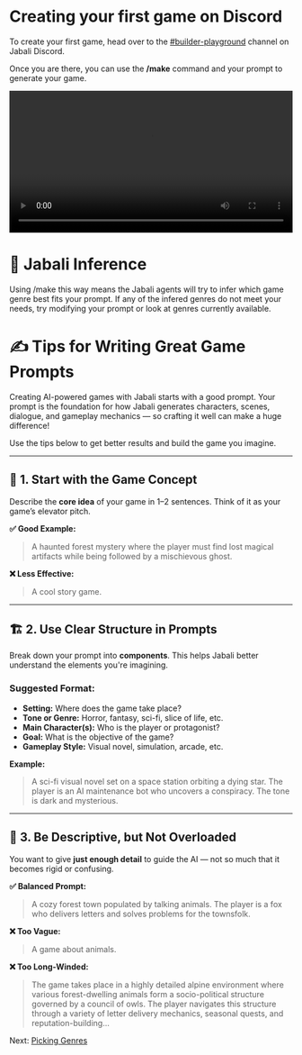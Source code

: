 # Creating your first game on Discord 

To create your first game, head over to the [#builder-playground](https://discord.com/channels/1203127836844494850/1203537443064905778) channel on Jabali Discord.

Once you are there, you can use the **/make** command and your prompt to generate your game. 

<video width="100%" height="auto" controls>
  <source src="animation/discord-make.mp4" type="video/mp4">
  Your browser does not support the video tag.
</video>

# 🎯 Jabali Inference
Using /make this way means the Jabali agents will try to infer which game genre best fits your prompt. If any of the infered genres do not meet your needs, try modifying your prompt or look at genres currently available.

# ✍️ Tips for Writing Great Game Prompts

Creating AI-powered games with Jabali starts with a good prompt. Your prompt is the foundation for how Jabali generates characters, scenes, dialogue, and gameplay mechanics — so crafting it well can make a huge difference!

Use the tips below to get better results and build the game you imagine.

---

## 🎯 1. Start with the Game Concept

Describe the **core idea** of your game in 1–2 sentences. Think of it as your game’s elevator pitch.

**✅ Good Example:**
> A haunted forest mystery where the player must find lost magical artifacts while being followed by a mischievous ghost.

**❌ Less Effective:**
> A cool story game.

---

## 🏗 2. Use Clear Structure in Prompts

Break down your prompt into **components**. This helps Jabali better understand the elements you're imagining.

### Suggested Format:
- **Setting:** Where does the game take place?
- **Tone or Genre:** Horror, fantasy, sci-fi, slice of life, etc.
- **Main Character(s):** Who is the player or protagonist?
- **Goal:** What is the objective of the game?
- **Gameplay Style:** Visual novel, simulation, arcade, etc.

**Example:**
> A sci-fi visual novel set on a space station orbiting a dying star. The player is an AI maintenance bot who uncovers a conspiracy. The tone is dark and mysterious.

---

## 🧠 3. Be Descriptive, but Not Overloaded

You want to give **just enough detail** to guide the AI — not so much that it becomes rigid or confusing.

**✅ Balanced Prompt:**
> A cozy forest town populated by talking animals. The player is a fox who delivers letters and solves problems for the townsfolk.

**❌ Too Vague:**
> A game about animals.

**❌ Too Long-Winded:**
> The game takes place in a highly detailed alpine environment where various forest-dwelling animals form a socio-political structure governed by a council of owls. The player navigates this structure through a variety of letter delivery mechanics, seasonal quests, and reputation-building...

Next: [Picking Genres](create-discord-genres.md)